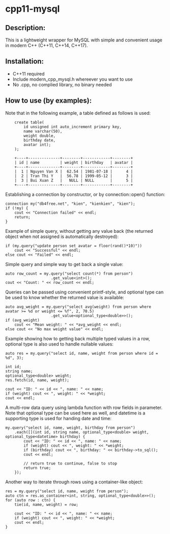 # cpp11-mysql

## Description:
This is a lightweight wrapper for MySQL with simple and convenient usage in modern C++ (C++11, C++14, C++17).

## Installation:
- C++11 required
- Include modern_cpp_mysql.h whereever you want to use
- No .cpp, no complied library, no binary needed

## How to use (by examples):
Note that in the following example, a table defined as follows is used:

		create table(
			id unsigned int auto_increment primary key,
			name varchar(50),
			weight double,
			birthday date,
			avatar int);
		);

		+----+--------------+--------+------------+--------+
		| id | name         | weight | birthday   | avatar |
		+----+--------------+--------+------------+--------+
		|  1 | Nguyen Van X |  62.54 | 1981-07-18 |      4 |
		|  2 | Tran Thi Y   |  56.78 | 1999-05-12 |      3 |
		|  3 | Bui Xuan Z   |   NULL | NULL       |      5 |
		+----+--------------+--------+------------+--------+


Establishing a connection by constructor, or by connection::open() function:

	connection my("db4free.net", "kien", "kienkien", "kien");
	if (!my) {
		cout << "Connection failed" << endl;
		return;
	}

Example of simple query, without getting any value back (the returned object when not assigned is automatically destroyed):

	if (my.query("update person set avatar = floor(rand()*10)"))
		cout << "Successful" << endl;
	else cout << "Failed" << endl;

Simple query and simple way to get back a single value:

	auto row_count = my.query("select count(*) from person")
						.get_value<int>();
	cout << "Count: " << row_count << endl;


Queries can be passed using convenient printf-style, and optional type can be used to know whether the returned value is available:

	auto avg_weight = my.query("select avg(weight) from person where avatar >= %d or weight <= %f", 2, 70.5)
						.get_value<optional_type<double>>();
	if (avg_weight)
		cout << "Mean weight: " << *avg_weight << endl;
	else cout << "No max weight value" << endl;


Example showing how to getting back multiple typed values in a row, optional type is also used to handle nullable values:

	auto res = my.query("select id, name, weight from person where id = %d", 3);

	int id;
	string name;
	optional_type<double> weight;
	res.fetch(id, name, weight);

	cout << "ID: " << id << ", name: " << name;
	if (weight) cout << ", weight: " << *weight;
	cout << endl;

A multi-row data query using lambda function with row fields in parameter. Note that optional type can be used here as well, and datetime is a supporting type is used for handing date and time:

	my.query("select id, name, weight, birthday from person")
		.each([](int id, string name, optional_type<double> weight, optional_type<datetime> birthday) {
			cout << "ID: " << id << ", name: " << name;
			if (weight) cout << ", weight: " << *weight;
			if (birthday) cout << ", birthday: " << birthday->to_sql();
			cout << endl;

			// return true to continue, false to stop
			return true;
		});


Another way to iterate through rows using a container-like object:

	res = my.query("select id, name, weight from person");
	auto ctn = res.as_container<int, string, optional_type<double>>();
	for (auto row : ctn) {
		tie(id, name, weight) = row;

		cout << "ID: " << id << ", name: " << name;
		if (weight) cout << ", weight: " << *weight;
		cout << endl;
	}
